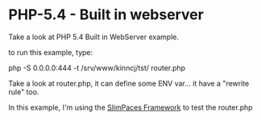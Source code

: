 PHP-5.4  - Built in webserver
=======

Take a look at PHP 5.4 Built in WebServer example.

to run this example, type: 
  
  php -S 0.0.0.0:444 -t /srv/www/kinncj/tst/ router.php

Take a look at router.php, it can define some ENV var... it have a "rewrite rule" too.

In this example, I'm using the [SlimPaces Framework](http://github.com/kinncj/Slim) to test the router.php
